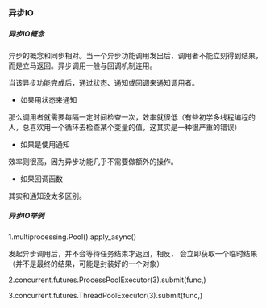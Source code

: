 ### 异步IO
##### 异步IO概念

异步的概念和同步相对。当一个异步功能调用发出后，调用者不能立刻得到结果，而是立马返回。异步调用一般与回调机制连用。


当该异步功能完成后，通过状态、通知或回调来通知调用者。
* 如果用状态来通知

那么调用者就需要每隔一定时间检查一次，效率就很低（有些初学多线程编程的人，总喜欢用一个循环去检查某个变量的值，这其实是一种很严重的错误）

* 如果是使用通知

效率则很高，因为异步功能几乎不需要做额外的操作。

* 如果回调函数

其实和通知没太多区别。


##### 异步IO举例

1.multiprocessing.Pool().apply_async()

发起异步调用后，并不会等待任务结束才返回，相反，
会立即获取一个临时结果（并不是最终的结果，可能是封装好的一个对象）

2.concurrent.futures.ProcessPoolExecutor(3).submit(func,)

3.concurrent.futures.ThreadPoolExecutor(3).submit(func,)
